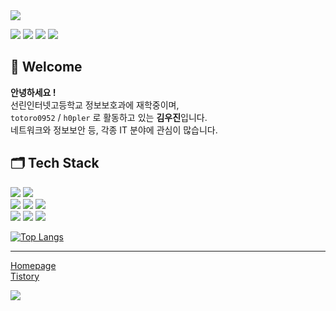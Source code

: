 <img src="https://capsule-render.vercel.app/api?type=waving&color=0:4D55FF,49:E6B0FF,100:FFB8FF&height=250&section=header&text=👻Woojin%20Kim👻&fontSize=80&fontColor=FFF4FF&fontAlignY=40&animation=twinkling&desc=h0pler&descAlign=72"/>

<a href="https://www.instagram.com/dword_ptr_ds"><img src="https://img.shields.io/badge/Instagram-E4405F?style=flat-square&logo=Instagram&logoColor=white"/></a>
<a href="https://t.me/kwj0952"><img src="https://img.shields.io/badge/Telegram-26A5E4?style=flat-square&logo=Telegram&logoColor=white"/></a>
<a href="mailto:kimwoojinside2+github@gmail.com"><img src="https://img.shields.io/badge/Gmail-EA4335?style=flat-square&logo=Gmail&logoColor=white"/></a>
<a href="mailto:kimwoojinside2+github@gmail.com"><img src="https://img.shields.io/badge/Discord-5865F2?style=flat-square&logo=Discord&logoColor=white"/></a>

## 👋 Welcome
**안녕하세요 !** <br>
선린인터넷고등학교 정보보호과에 재학중이며, <br>
`totoro0952` / `h0pler` 로 활동하고 있는 **김우진**입니다. <br>
네트워크와 정보보안 등, 각종 IT 분야에 관심이 많습니다. <br>

## 🗂️ Tech Stack
![](https://img.shields.io/badge/Windows-0078D6?style=for-the-badge&logo=windows&logoColor=white)
![](https://img.shields.io/badge/Ubuntu-E95420?style=for-the-badge&logo=ubuntu&logoColor=white)
<br>
![](https://img.shields.io/badge/C-00599C?style=for-the-badge&logo=c&logoColor=white)
![](https://img.shields.io/badge/C%2B%2B-00599C?style=for-the-badge&logo=c%2B%2B&logoColor=white)
![](https://img.shields.io/badge/Python-3776AB?style=for-the-badge&logo=python&logoColor=white)
<br>
![](https://img.shields.io/badge/JavaScript-F7DF1E?style=for-the-badge&logo=JavaScript&logoColor=white)
![](https://img.shields.io/badge/Node.js-43853D?style=for-the-badge&logo=node.js&logoColor=white)
![](https://img.shields.io/badge/Rust-000000?style=for-the-badge&logo=rust&logoColor=white)

[![Top Langs](https://github-readme-stats.vercel.app/api/top-langs/?username=h0pler)](https://github.com/anuraghazra/github-readme-stats)

---
[Homepage](https://totoro0952.kr)
<br>
[Tistory](https://blog.totoro0952.kr)

<img src="https://capsule-render.vercel.app/api?type=waving&color=0:4D55FF,49:E6B0FF,100:FFB8FF&eight=100&section=footer&desc=😁&descAlign=2&descAlignY=86&animation=blinking"/>